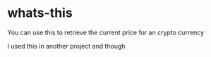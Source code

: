 # whats-this

You can use this to retrieve the current price for an crypto currency

I used this in another project and though